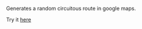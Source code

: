Generates a random circuitous route in google maps.

Try it [here](https://jonnyblackburn.githut.io/randomCircuitGenerator)
